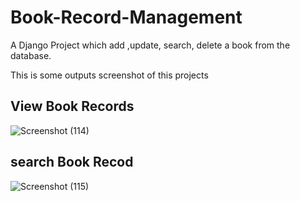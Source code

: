 # Book-Record-Management
A Django Project which add ,update, search, delete a book from the database.

This is some outputs screenshot of this projects

## View Book Records

![Screenshot (114)](https://user-images.githubusercontent.com/71366732/125596382-f52d64d0-4327-454a-ab4d-3b9bf3643e7e.png)

## search Book Recod
![Screenshot (115)](https://user-images.githubusercontent.com/71366732/125596392-480027b9-dbf4-4972-a494-9fdd2224e5a4.png)
